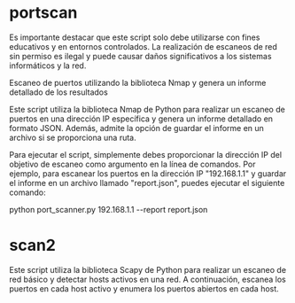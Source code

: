 # portscan

Es importante destacar que este script solo debe utilizarse con fines educativos y en entornos controlados. La realización de escaneos de red sin permiso es ilegal y puede causar daños significativos a los sistemas informáticos y la red.


Escaneo de puertos utilizando la biblioteca Nmap y genera un informe detallado de los resultados

Este script utiliza la biblioteca Nmap de Python para realizar un escaneo de puertos en una dirección IP específica y genera un informe detallado en formato JSON. Además, admite la opción de guardar el informe en un archivo si se proporciona una ruta.

Para ejecutar el script, simplemente debes proporcionar la dirección IP del objetivo de escaneo como argumento en la línea de comandos. Por ejemplo, para escanear los puertos en la dirección IP "192.168.1.1" y guardar el informe en un archivo llamado "report.json", puedes ejecutar el siguiente comando:

python port_scanner.py 192.168.1.1 --report report.json



# scan2

Este script utiliza la biblioteca Scapy de Python para realizar un escaneo de red básico y detectar hosts activos en una red. A continuación, escanea los puertos en cada host activo y enumera los puertos abiertos en cada host.

